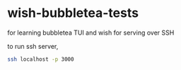 # wish-bubbletea-tests


for learning bubbletea TUI and wish for serving over SSH


to run ssh server,

```bash
ssh localhost -p 3000
```

